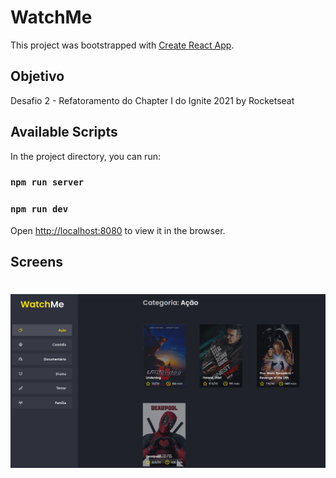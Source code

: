 # WatchMe

This project was bootstrapped with [Create React App](https://github.com/facebook/create-react-app).

## Objetivo
Desafio 2 - Refatoramento do Chapter I do Ignite 2021 by Rocketseat

## Available Scripts

In the project directory, you can run:

### `npm run server`

### `npm run dev`

Open [http://localhost:8080](http://localhost:8080) to view it in the browser.


## Screens
<h1 align="center">
  <img alt="WatchMe" title="#WatchMe" src="watchme.png " />
</h1>
